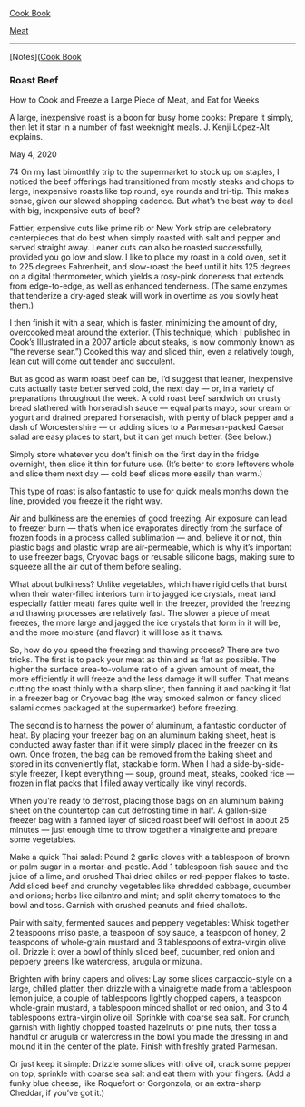 [Cook Book](https://github.com/vmsmith/CookBook/blob/master/README.md)  

[Meat](https://github.com/vmsmith/CookBook/blob/master/meat.md)  

----  

[Notes]([Cook Book](https://github.com/vmsmith/CookBook/blob/master/notes.md)  

### Roast Beef  

How to Cook and Freeze a Large Piece of Meat, and Eat for Weeks

A large, inexpensive roast is a boon for busy home cooks: Prepare it simply, then let it star in a number of fast weeknight meals. J. Kenji López-Alt explains.

May 4, 2020

74
On my last bimonthly trip to the supermarket to stock up on staples, I noticed the beef offerings had transitioned from mostly steaks and chops to large, inexpensive roasts like top round, eye rounds and tri-tip. This makes sense, given our slowed shopping cadence. But what’s the best way to deal with big, inexpensive cuts of beef?

Fattier, expensive cuts like prime rib or New York strip are celebratory centerpieces that do best when simply roasted with salt and pepper and served straight away. Leaner cuts can also be roasted successfully, provided you go low and slow. I like to place my roast in a cold oven, set it to 225 degrees Fahrenheit, and slow-roast the beef until it hits 125 degrees on a digital thermometer, which yields a rosy-pink doneness that extends from edge-to-edge, as well as enhanced tenderness. (The same enzymes that tenderize a dry-aged steak will work in overtime as you slowly heat them.)

I then finish it with a sear, which is faster, minimizing the amount of dry, overcooked meat around the exterior. (This technique, which I published in Cook’s Illustrated in a 2007 article about steaks, is now commonly known as “the reverse sear.”) Cooked this way and sliced thin, even a relatively tough, lean cut will come out tender and succulent.

But as good as warm roast beef can be, I’d suggest that leaner, inexpensive cuts actually taste better served cold, the next day — or, in a variety of preparations throughout the week. A cold roast beef sandwich on crusty bread slathered with horseradish sauce — equal parts mayo, sour cream or yogurt and drained prepared horseradish, with plenty of black pepper and a dash of Worcestershire — or adding slices to a Parmesan-packed Caesar salad are easy places to start, but it can get much better. (See below.)

Simply store whatever you don’t finish on the first day in the fridge overnight, then slice it thin for future use. (It’s better to store leftovers whole and slice them next day — cold beef slices more easily than warm.)

This type of roast is also fantastic to use for quick meals months down the line, provided you freeze it the right way.

Air and bulkiness are the enemies of good freezing. Air exposure can lead to freezer burn — that’s when ice evaporates directly from the surface of frozen foods in a process called sublimation — and, believe it or not, thin plastic bags and plastic wrap are air-permeable, which is why it’s important to use freezer bags, Cryovac bags or reusable silicone bags, making sure to squeeze all the air out of them before sealing.

What about bulkiness? Unlike vegetables, which have rigid cells that burst when their water-filled interiors turn into jagged ice crystals, meat (and especially fattier meat) fares quite well in the freezer, provided the freezing and thawing processes are relatively fast. The slower a piece of meat freezes, the more large and jagged the ice crystals that form in it will be, and the more moisture (and flavor) it will lose as it thaws.

So, how do you speed the freezing and thawing process? There are two tricks. The first is to pack your meat as thin and as flat as possible. The higher the surface area-to-volume ratio of a given amount of meat, the more efficiently it will freeze and the less damage it will suffer. That means cutting the roast thinly with a sharp slicer, then fanning it and packing it flat in a freezer bag or Cryovac bag (the way smoked salmon or fancy sliced salami comes packaged at the supermarket) before freezing.

The second is to harness the power of aluminum, a fantastic conductor of heat. By placing your freezer bag on an aluminum baking sheet, heat is conducted away faster than if it were simply placed in the freezer on its own. Once frozen, the bag can be removed from the baking sheet and stored in its conveniently flat, stackable form. When I had a side-by-side-style freezer, I kept everything — soup, ground meat, steaks, cooked rice — frozen in flat packs that I filed away vertically like vinyl records.

When you’re ready to defrost, placing those bags on an aluminum baking sheet on the countertop can cut defrosting time in half. A gallon-size freezer bag with a fanned layer of sliced roast beef will defrost in about 25 minutes — just enough time to throw together a vinaigrette and prepare some vegetables.

Make a quick Thai salad: Pound 2 garlic cloves with a tablespoon of brown or palm sugar in a mortar-and-pestle. Add 1 tablespoon fish sauce and the juice of a lime, and crushed Thai dried chiles or red-pepper flakes to taste. Add sliced beef and crunchy vegetables like shredded cabbage, cucumber and onions; herbs like cilantro and mint; and split cherry tomatoes to the bowl and toss. Garnish with crushed peanuts and fried shallots.

Pair with salty, fermented sauces and peppery vegetables: Whisk together 2 teaspoons miso paste, a teaspoon of soy sauce, a teaspoon of honey, 2 teaspoons of whole-grain mustard and 3 tablespoons of extra-virgin olive oil. Drizzle it over a bowl of thinly sliced beef, cucumber, red onion and peppery greens like watercress, arugula or mizuna.

Brighten with briny capers and olives: Lay some slices carpaccio-style on a large, chilled platter, then drizzle with a vinaigrette made from a tablespoon lemon juice, a couple of tablespoons lightly chopped capers, a teaspoon whole-grain mustard, a tablespoon minced shallot or red onion, and 3 to 4 tablespoons extra-virgin olive oil. Sprinkle with coarse sea salt. For crunch, garnish with lightly chopped toasted hazelnuts or pine nuts, then toss a handful or arugula or watercress in the bowl you made the dressing in and mound it in the center of the plate. Finish with freshly grated Parmesan.

Or just keep it simple: Drizzle some slices with olive oil, crack some pepper on top, sprinkle with coarse sea salt and eat them with your fingers. (Add a funky blue cheese, like Roquefort or Gorgonzola, or an extra-sharp Cheddar, if you’ve got it.)
